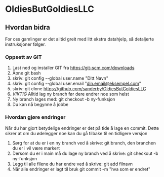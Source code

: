 # OldiesButGoldiesLLC

## Hvordan bidra
For oss gamlinger er det alltid greit med litt ekstra datahjelp, så detaljerte instruksjoner følger.

### Oppsett av GIT
1. Last ned og installer GIT fra https://git-scm.com/downloads
2. Åpne git bash
3. skriv: git config --global user.name "Ditt Navn"
4. skriv: git config --global user.email "din.email@eksempel.com" 
5. skriv: git clone https://github.com/sanderby/OldiesButGoldiesLLC
6. *VIKTIG* Alltid lag ny branch før dere endrer noe som helst
7. Ny branch lages med: git checkout -b ny-funksjon
8. Du kan nå begynne å jobbe

### Hvordan gjøre endringer 
Når du har gjort betydelige endringer er det på tide å lage en commit.
Dette sikrer at om du ødelegger noe kan du gå tilbake til en tidligere versjon
1. Sørg for at du er i en ny branch ved å skrive: git branch,
den branchen du er i vil være markert
2. Dersom du er i main må du lage ny branch ved å skrive: 
git checkout -b ny-funksjon 
3. Legg til alle filene du har endre ved å skrive: git add filnavn
4. Når alle endringer er lagt til bruk git commit -m "hva som er endret"
